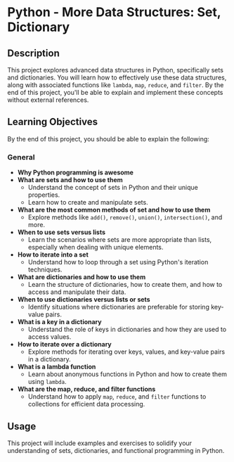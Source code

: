 # Python - More Data Structures: Set, Dictionary

## Description

This project explores advanced data structures in Python, specifically sets and dictionaries. You will learn how to effectively use these data structures, along with associated functions like `lambda`, `map`, `reduce`, and `filter`. By the end of this project, you'll be able to explain and implement these concepts without external references.

## Learning Objectives

By the end of this project, you should be able to explain the following:

### General
- **Why Python programming is awesome**
- **What are sets and how to use them**
  - Understand the concept of sets in Python and their unique properties.
  - Learn how to create and manipulate sets.
- **What are the most common methods of set and how to use them**
  - Explore methods like `add()`, `remove()`, `union()`, `intersection()`, and more.
- **When to use sets versus lists**
  - Learn the scenarios where sets are more appropriate than lists, especially when dealing with unique elements.
- **How to iterate into a set**
  - Understand how to loop through a set using Python's iteration techniques.
- **What are dictionaries and how to use them**
  - Learn the structure of dictionaries, how to create them, and how to access and manipulate their data.
- **When to use dictionaries versus lists or sets**
  - Identify situations where dictionaries are preferable for storing key-value pairs.
- **What is a key in a dictionary**
  - Understand the role of keys in dictionaries and how they are used to access values.
- **How to iterate over a dictionary**
  - Explore methods for iterating over keys, values, and key-value pairs in a dictionary.
- **What is a lambda function**
  - Learn about anonymous functions in Python and how to create them using `lambda`.
- **What are the map, reduce, and filter functions**
  - Understand how to apply `map`, `reduce`, and `filter` functions to collections for efficient data processing.

## Usage

This project will include examples and exercises to solidify your understanding of sets, dictionaries, and functional programming in Python.
